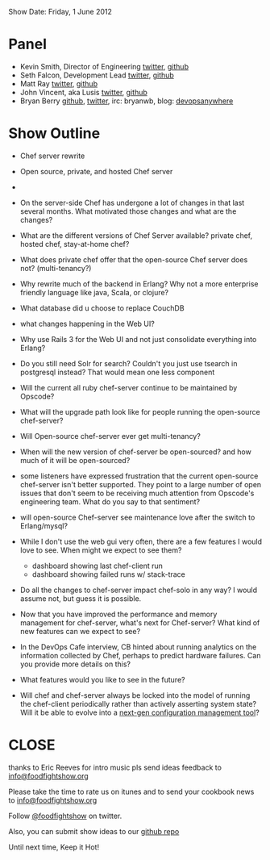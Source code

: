 Show Date: Friday, 1 June 2012

Panel
====

* Kevin Smith, Director of Engineering [twitter](http://twitter.com/kevsmith), [github](https://github.com/kevsmith)
* Seth Falcon, Development Lead [twitter](http://twitter.com/sfalcon), [github](https://github.com/seth)
* Matt Ray [twitter](https://twitter.com/#!/mattray), [github](https://github.com/mattray)
* John Vincent, aka Lusis [twitter](https://twitter.com/#!/lusis), [github](https://github.com/lusis)
* Bryan Berry [github](http://github.com/bryanwb), [twitter](http://twitter.com/bryanwb), irc: bryanwb, blog: [devopsanywhere](http://devopsanywhere.blogspot.com)

Show Outline
============

* Chef server rewrite
* Open source, private, and hosted Chef server
* 

* On the server-side Chef has undergone a lot of changes in that last
  several months. What motivated those changes and what are the changes?
* What are the different versions of Chef Server available? private
  chef, hosted chef, stay-at-home chef?
* What does private chef offer that the open-source Chef server does
  not? (multi-tenancy?)
* Why rewrite much of the backend in Erlang? Why not a more enterprise
  friendly language like java, Scala, or clojure?
* What database did u choose to replace CouchDB
* what changes happening in the Web UI?
* Why use Rails 3 for the Web UI and not just consolidate everything into Erlang?
* Do you still need Solr for search? Couldn't you just use tsearch in
  postgresql instead? That would mean one less component
* Will the current all ruby chef-server continue to be maintained by Opscode?
* What will the upgrade path look like for people running the
  open-source chef-server?
* Will Open-source chef-server ever get multi-tenancy?
* When will the new version of chef-server be open-sourced? and how
  much of it will be open-sourced?
* some listeners have expressed frustration that the current
  open-source chef-server isn't better supported. They point to a
  large number of open issues that don't seem to be receiving much
  attention from Opscode's engineering team. What do you say to that sentiment?
* will open-source Chef-server see maintenance love after the switch
  to Erlang/mysql?
* While I don't use the web gui very often, there are a few features I
  would love to see. When might we expect to see them?
   * dashboard showing last chef-client run
   * dashboard showing failed runs w/ stack-trace
* Do all the changes to chef-server impact chef-solo in any way? I would assume not, but guess it is possible.
* Now that you have improved the performance and memory management for
  chef-server, what's next for Chef-server? What kind of new features
  can we expect to see?
* In the DevOps Cafe interview, CB hinted about running analytics on
  the information collected by Chef, perhaps to predict hardware
  failures. Can you provide more details on this?
* What features would you like to see in the future?
* Will chef and chef-server always be locked into the model of running the chef-client periodically rather than actively asserting system state?
  Will it be able to evolve into a [next-gen configuration management tool](http://blog.lusis.org/blog/2012/05/24/configuration-drift-and-next-gen-cm/)?

CLOSE
=====

thanks to Eric Reeves for intro music
pls send ideas feedback to info@foodfightshow.org

Please take the time to rate us on itunes and to send your cookbook
news to info@foodfightshow.org

Follow [@foodfightshow](http://twitter.com/foodfightshow) on twitter.

Also, you can submit show ideas to our [github repo](https://github.com/foodfight/showz)

Until next time, Keep it Hot!
